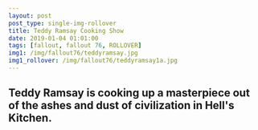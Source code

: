 ```yaml
---
layout: post
post_type: single-img-rollover
title: Teddy Ramsay Cooking Show
date: 2019-01-04 01:01:00
tags: [fallout, fallout 76, ROLLOVER]
img1: /img/fallout76/teddyramsay.jpg
img1_rollover: /img/fallout76/teddyramsay1a.jpg
---
```

## Teddy Ramsay is cooking up a masterpiece out of the ashes and dust of civilization in Hell's Kitchen.
